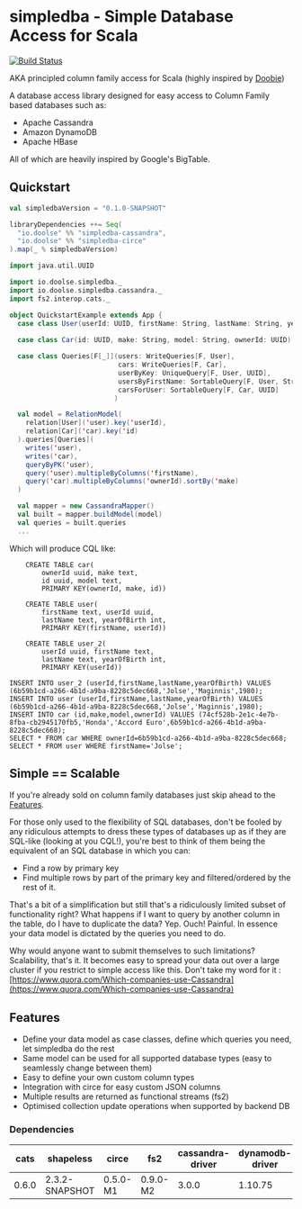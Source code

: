 # simpledba - Simple Database Access for Scala

[![Build Status](https://api.travis-ci.org/doolse/simpledba.svg)](https://travis-ci.org/doolse/simpledba)

AKA principled column family access for Scala (highly inspired by [Doobie](https://github.com/tpolecat/doobie))
  
A database access library designed for easy access to Column Family based 
databases such as:

* Apache Cassandra
* Amazon DynamoDB
* Apache HBase

All of which are heavily inspired by Google's BigTable. 

## Quickstart

```scala
val simpledbaVersion = "0.1.0-SNAPSHOT"

libraryDependencies ++= Seq(
  "io.doolse" %% "simpledba-cassandra",
  "io.doolse" %% "simpledba-circe"
).map(_ % simpledbaVersion)
```

```scala
import java.util.UUID

import io.doolse.simpledba._
import io.doolse.simpledba.cassandra._
import fs2.interop.cats._

object QuickstartExample extends App {
  case class User(userId: UUID, firstName: String, lastName: String, yearOfBirth: Int)
  
  case class Car(id: UUID, make: String, model: String, ownerId: UUID)

  case class Queries[F[_]](users: WriteQueries[F, User],
                           cars: WriteQueries[F, Car],
                           userByKey: UniqueQuery[F, User, UUID],
                           usersByFirstName: SortableQuery[F, User, String],
                           carsForUser: SortableQuery[F, Car, UUID]
                          )

  val model = RelationModel(
    relation[User]('user).key('userId),
    relation[Car]('car).key('id)
  ).queries[Queries](
    writes('user),
    writes('car),
    queryByPK('user),
    query('user).multipleByColumns('firstName),
    query('car).multipleByColumns('ownerId).sortBy('make)
  )

  val mapper = new CassandraMapper()
  val built = mapper.buildModel(model)
  val queries = built.queries
  ...
```
Which will produce CQL like:
```
	CREATE TABLE car(
		ownerId uuid, make text,
		id uuid, model text,
		PRIMARY KEY(ownerId, make, id))

	CREATE TABLE user(
		firstName text, userId uuid,
		lastName text, yearOfBirth int,
		PRIMARY KEY(firstName, userId))

	CREATE TABLE user_2(
		userId uuid, firstName text,
		lastName text, yearOfBirth int,
		PRIMARY KEY(userId))
		
INSERT INTO user_2 (userId,firstName,lastName,yearOfBirth) VALUES (6b59b1cd-a266-4b1d-a9ba-8228c5dec668,'Jolse','Maginnis',1980);
INSERT INTO user (userId,firstName,lastName,yearOfBirth) VALUES (6b59b1cd-a266-4b1d-a9ba-8228c5dec668,'Jolse','Maginnis',1980);
INSERT INTO car (id,make,model,ownerId) VALUES (74cf528b-2e1c-4e7b-8fba-cb2945170fb5,'Honda','Accord Euro',6b59b1cd-a266-4b1d-a9ba-8228c5dec668);
SELECT * FROM car WHERE ownerId=6b59b1cd-a266-4b1d-a9ba-8228c5dec668;
SELECT * FROM user WHERE firstName='Jolse';
```

## Simple == Scalable

If you're already sold on column family databases just skip ahead to the [Features](#Features).

For those only used to the flexibility of SQL databases, don't be fooled by any ridiculous attempts to dress
these types of databases up as if they are SQL-like (looking at you CQL!), you're best 
to think of them being the equivalent of an SQL database in which you can:

* Find a row by primary key
* Find multiple rows by part of the primary key and filtered/ordered by the rest of it.

That's a bit of a simplification but still that's a ridiculously limited subset of functionality right? 
What happens if I want to query by another column in the table, do I have to duplicate the data? 
Yep. Ouch! Painful. In essence your data model is dictated by the queries you need to do.
 
Why would anyone want to submit themselves to such limitations? Scalability, that's it. 
It becomes easy to spread your data out over a large cluster if you restrict to simple access like this.
Don't take my word for it : 
[https://www.quora.com/Which-companies-use-Cassandra](https://www.quora.com/Which-companies-use-Cassandra)

## <a name="#Features"></a>Features

* Define your data model as case classes, define which queries you need, let simpledba do the rest
* Same model can be used for all supported database types (easy to seamlessly change between them)
* Easy to define your own custom column types
* Integration with circe for easy custom JSON columns
* Multiple results are returned as functional streams (fs2)
* Optimised collection update operations when supported by backend DB

### Dependencies

| cats| shapeless    | circe  | fs2    |cassandra-driver|dynamodb-driver|
| --- | ---          | ---    | ---    | ---     | ---    |
|0.6.0|2.3.2-SNAPSHOT|0.5.0-M1|0.9.0-M2|3.0.0    | 1.10.75|


